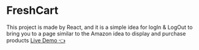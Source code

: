 # FreshCart
This project is made by React, and it is a simple idea for logIn &amp; LogOut to bring you to a page similar to the Amazon idea to display and purchase products
<a href="https://freshcart.surge.sh/">Live Demo 👈</a>
